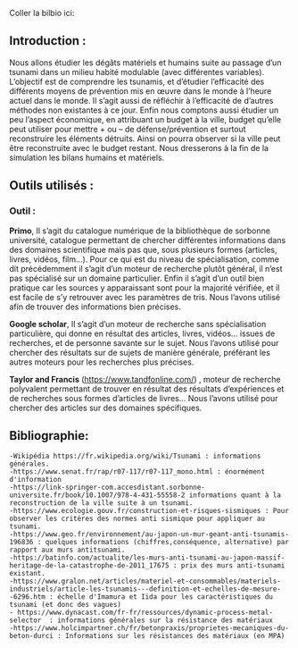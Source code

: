 Coller la bilbio ici:



## Introduction :
Nous allons étudier les dégâts matériels et humains suite au passage d’un tsunami dans un milieu habité modulable (avec différentes variables). 
L’objectif est de comprendre les tsunamis, et d’étudier l’efficacité des différents moyens de prévention mis en œuvre dans le monde à l’heure actuel dans le
monde. 
Il s’agit aussi de réfléchir à l’efficacité de d’autres méthodes non existantes à ce jour. 
Enfin nous comptons aussi étudier un peu l’aspect économique, en attribuant un budget à la ville, budget qu’elle peut utiliser pour mettre + ou – de défense/prévention et surtout reconstruire les éléments détruits. Ainsi on pourra observer si la ville peut être reconstruite avec le budget restant. Nous
dresserons à la fin de la simulation les bilans humains et matériels.

## Outils utilisés :
### Outil : 
**Primo**, Il s’agit du catalogue numérique de la bibliothèque de sorbonne université, catalogue
permettant de chercher différentes informations dans des domaines scientifique mais pas que, sous
plusieurs formes (articles, livres, vidéos, film...). Pour ce qui est du niveau de spécialisation, comme
dit précédemment il s’agit d’un moteur de recherche plutôt général, il n’est pas spécialisé sur un
domaine particulier. Enfin il s’agit d’un outil bien pratique car les sources y apparaissant sont pour la
majorité vérifiée, et il est facile de s’y retrouver avec les paramètres de tris. Nous l’avons utilisé afin
de trouver des informations bien précises.

**Google scholar**, Il s’agit d’un moteur de recherche sans spécialisation particulière, qui donne en
résultat des articles, livres, vidéos... issues de recherches, et de personne savante sur le sujet. Nous
l’avons utilisé pour chercher des résultats sur de sujets de manière générale, préférant les autres
moteurs pour les recherches plus précises.

**Taylor and Francis** (https://www.tandfonline.com/) , moteur de recherche polyvalent permettant
de trouver en résultat des résultats d’expériences et de recherches sous formes d’articles de livres...
Nous l’avons utilisé pour chercher des articles sur des domaines spécifiques.


## Bibliographie: 

    -Wikipédia https://fr.wikipedia.org/wiki/Tsunami : informations générales.
    -https://www.senat.fr/rap/r07-117/r07-117_mono.html : énormément d'information
    -https://link-springer-com.accesdistant.sorbonne-universite.fr/book/10.1007/978-4-431-55558-2 informations quant à la reconstruction de la ville suite à un tsunami.
    -https://www.ecologie.gouv.fr/construction-et-risques-sismiques : Pour observer les critères des normes anti sismique pour appliquer au tsunami.
    -https://www.geo.fr/environnement/au-japon-un-mur-geant-anti-tsunamis-196836 : quelques informations (chiffres,conséquence, alternative) par rapport aux murs antitsunami.
    -https://batinfo.com/actualite/les-murs-anti-tsunami-au-japon-massif-heritage-de-la-catastrophe-de-2011_17675 : prix des murs anti-tsunami existant.
    -https://www.gralon.net/articles/materiel-et-consommables/materiels-industriels/article-les-tsunamis---definition-et-echelles-de-mesure--6296.htm : échelle d'Imamura et Iida pour les caractéristiques du tsunami (et donc des vagues)
    - https://www.dynacast.com/fr-fr/ressources/dynamic-process-metal-selector  : informations générales sur la résistance des matériaux
    -https://www.holcimpartner.ch/fr/betonpraxis/proprietes-mecaniques-du-beton-durci : Informations sur les résistances des matériaux (en MPA)

